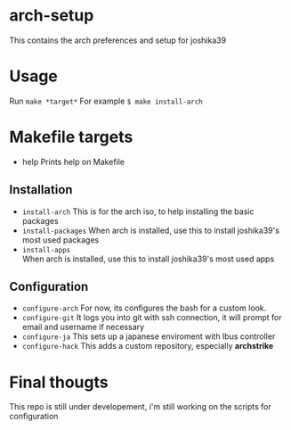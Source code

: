 # arch-setup

This contains the arch preferences and setup for joshika39

# Usage
Run `make *target*`
For example
`$ make install-arch`


# Makefile targets

 * help
	Prints help on Makefile
## Installation
 * `install-arch`
	This is for the arch iso, to help installing the basic packages
 * `install-packages`
	When arch is installed, use this to install joshika39's most used packages
 * `install-apps`	
	When arch is installed, use this to install joshika39's most used apps
## Configuration
 * `configure-arch`
	For now, its configures the bash for a custom look.
 * `configure-git`
	It logs you into git with ssh connection, it will prompt for email and username if necessary
 * `configure-ja`
	This sets up a japanese enviroment with Ibus controller
 * `configure-hack`
	This adds a custom repository, especially **archstrike**

# Final thougts
This repo is still under developement, i'm still working on the scripts for configuration

